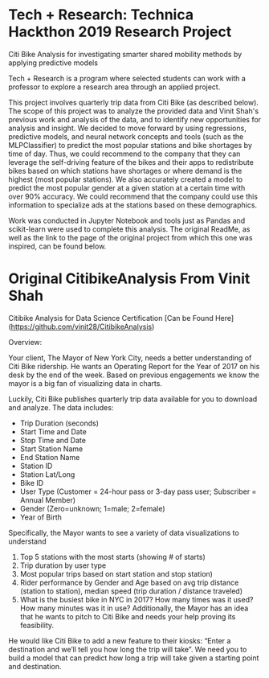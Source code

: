 # Tech + Research: Technica Hackthon 2019 Research Project
Citi Bike Analysis for investigating smarter shared mobility methods by applying predictive models

Tech + Research is a program where selected students can work with a professor to explore a research area through an applied project. 

This project involves quarterly trip data from Citi Bike (as described below). The scope of this project was to analyze the provided data and Vinit Shah's
previous work and analysis of the data, and to identify new opportunities for analysis and insight. We decided to move forward by using regressions, predictive 
models, and neural network concepts and tools (such as the MLPClassifier) to predict the most popular stations and bike shortages by time of day. Thus, we could 
recommend to the company that they can leverage the self-driving feature of the bikes and their apps to redistribute bikes based on which stations have 
shortages or where demand is the highest (most popular stations). We also accurately created a model to predict the most popular gender at a given station at a 
certain time with over 90% accuracy. We could recommend that the company could use this information to specialize ads at the stations based on these demographics. 

Work was conducted in Jupyter Notebook and tools just as Pandas and scikit-learn were used to complete this analysis. The original ReadMe, as well as the link 
to the page of the original project from which this one was inspired, can be found below. 




# Original CitibikeAnalysis From Vinit Shah 
Citibike Analysis for Data Science Certification [Can be Found Here] (https://github.com/vinit28/CitibikeAnalysis)

Overview:

Your client, The Mayor of New York City, needs a better understanding of Citi Bike ridership. He wants an Operating Report for the Year of 2017 on his desk by the end of the week. Based on previous engagements we know the mayor is a big fan of visualizing data in charts.

Luckily, Citi Bike publishes quarterly trip data available for you to download and analyze. The data includes:

*	Trip Duration (seconds)
*	Start Time and Date
*	Stop Time and Date
*	Start Station Name
*	End Station Name
*	Station ID
*	Station Lat/Long
* Bike ID
*	User Type (Customer = 24-hour pass or 3-day pass user; Subscriber = Annual Member)
*	Gender (Zero=unknown; 1=male; 2=female)
*	Year of Birth

Specifically, the Mayor wants to see a variety of data visualizations to understand
1)	Top 5 stations with the most starts (showing # of starts)
2)	Trip duration by user type
3)	Most popular trips based on start station and stop station)
4)	Rider performance by Gender and Age based on avg trip distance (station to station), median speed (trip duration / distance traveled)
5)	What is the busiest bike in NYC in 2017? How many times was it used? How many minutes was it in use?
Additionally, the Mayor has an idea that he wants to pitch to Citi Bike and needs your help proving its feasibility.

He would like Citi Bike to add a new feature to their kiosks: “Enter a destination and we’ll tell you how long the trip will take”.
We need you to build a model that can predict how long a trip will take given a starting point and destination. 
